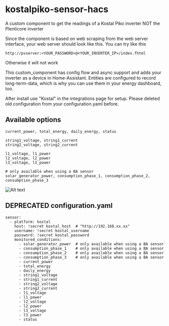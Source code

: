 # kostalpiko-sensor-hacs
A custom component to get the readings of a Kostal Piko inverter NOT the Plenticore inverter

Since the component is based on web scraping from the web server interface, your web server should look like this.
You can try like this
```
http://pvserver:<YOUR_PASSWORD>@<YOUR_INVERTER_IP>/index.fhtml
```
Otherwise it will not work

This custom_component has config flow and async support and adds your inverter as a device in Home-Assistant.
Entities are configured to record long-term-data, which is why you can use them in your energy dashboard, too.

After install use "Kostal" in the integrations page for setup. Please deleted old configuration from your configuration.yaml before. 

## Available options
```
current_power, total_energy, daily_energy, status

string1_voltage, string1_current
string2_voltage, string2_current

l1_voltage, l1_power
l2_voltage, l2_power
l3_voltage, l3_power

# only available when using a BA sensor
solar_generator_power, consumption_phase_1, consumption_phase_2, consumption_phase_3
```

![Alt text](https://github.com/gieljnssns/kostalpiko-sensor-homeassistant/blob/master/img/Schermafbeelding%202020-03-30%20om%2011.25.18.png?raw=true "Optional Title")

## DEPRECATED configuration.yaml

```
sensor:
  - platform: kostal
    host: !secret kostal_host  # "http://192.168.xx.xx"
    username: !secret kostal_username
    password: !secret kostal_password
    monitored_conditions:
      - solar_generator_power  # only available when using a BA sensor
      - consumption_phase_1    # only available when using a BA sensor
      - consumption_phase_2    # only available when using a BA sensor
      - consumption_phase_3    # only available when using a BA sensor
      - current_power
      - total_energy
      - daily_energy
      - string1_voltage
      - string1_current
      - string2_voltage
      - string2_current
      - l1_voltage
      - l1_power
      - l2_voltage
      - l2_power
      - l3_voltage
      - l3_power
      - status
```
